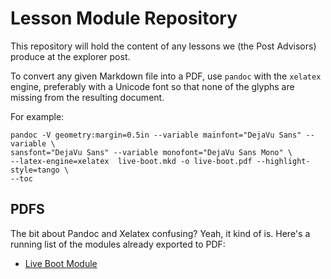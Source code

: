 Lesson Module Repository
========================

This repository will hold the content of any lessons we (the Post Advisors) produce at the explorer post.

To convert any given Markdown file into a PDF, use `pandoc` with the `xelatex`
engine, preferably with a Unicode font so that none of the glyphs are missing
from the resulting document.

For example:

    pandoc -V geometry:margin=0.5in --variable mainfont="DejaVu Sans" --variable \
    sansfont="DejaVu Sans" --variable monofont="DejaVu Sans Mono" \
    --latex-engine=xelatex  live-boot.mkd -o live-boot.pdf --highlight-style=tango \
    --toc

PDFS
----
The bit about Pandoc and Xelatex confusing?  Yeah, it kind of is.  Here's a
running list of the modules already exported to PDF:

* [Live Boot Module](live-boot/live-boot.pdf)
